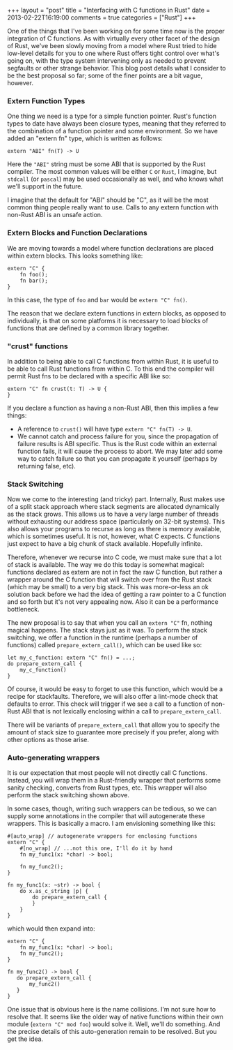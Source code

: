 +++
layout = "post"
title = "Interfacing with C functions in Rust"
date = 2013-02-22T16:19:00
comments = true
categories = ["Rust"]
+++

One of the things that I've been working on for some time now is the
proper integration of C functions.  As with virtually every other
facet of the design of Rust, we've been slowly moving from a model
where Rust tried to hide low-level details for you to one where Rust
offers tight control over what's going on, with the type system
intervening only as needed to prevent segfaults or other strange
behavior.  This blog post details what I consider to be the best
proposal so far; some of the finer points are a bit vague, however.

### Extern Function Types

One thing we need is a type for a simple function pointer.  Rust's
function types to date have always been closure types, meaning that
they referred to the combination of a function pointer and some
environment.  So we have added an "extern fn" type, which is written
as follows:

    extern "ABI" fn(T) -> U
    
Here the `"ABI"` string must be some ABI that is supported by the Rust
compiler.  The most common values will be either `C` or `Rust`, I
imagine, but `stdcall` (or `pascal`) may be used occasionally as well,
and who knows what we'll support in the future.

I imagine that the default for "ABI" should be "C", as it will be the
most common thing people really want to use. Calls to any extern
function with non-Rust ABI is an unsafe action.

### Extern Blocks and Function Declarations

We are moving towards a model where function declarations are placed 
within extern blocks.  This looks something like:

    extern "C" {
        fn foo();
        fn bar();
    }

In this case, the type of `foo` and `bar` would be `extern "C" fn()`.

The reason that we declare extern functions in extern blocks, as
opposed to individually, is that on some platforms it is necessary to
load blocks of functions that are defined by a common library
together.

### "crust" functions

In addition to being able to call C functions from within Rust, it is
useful to be able to call Rust functions from within C.  To this end
the compiler will permit Rust fns to be declared with a specific ABI
like so:

    extern "C" fn crust(t: T) -> U {
    }
    
If you declare a function as having a non-Rust ABI, then this implies
a few things:

- A reference to `crust()` will have type `extern "C" fn(T) -> U`.
- We cannot catch and process failure for you, since the propagation
  of failure results is ABI specific.  Thus is the Rust code within an
  external function fails, it will cause the process to abort.  We may
  later add some way to catch failure so that you can propagate it
  yourself (perhaps by returning false, etc).

### Stack Switching

Now we come to the interesting (and tricky) part.  Internally, Rust
makes use of a split stack approach where stack segments are allocated
dynamically as the stack grows.  This allows us to have a very large
number of threads without exhausting our address space (particularly
on 32-bit systems).  This also allows your programs to recurse as long
as there is memory available, which is sometimes useful.  It is not,
however, what C expects.  C functions just expect to have a big chunk
of stack available.  Hopefully infinite.

Therefore, whenever we recurse into C code, we must make sure that a
lot of stack is available.  The way we do this today is somewhat
magical: functions declared as extern are not in fact the raw C
function, but rather a wrapper around the C function that will switch
over from the Rust stack (which may be small) to a very big stack.
This was more-or-less an ok solution back before we had the idea of
getting a raw pointer to a C function and so forth but it's not very
appealing now.  Also it can be a performance bottleneck.

The new proposal is to say that when you call an `extern "C"` fn,
nothing magical happens.  The stack stays just as it was.  To perform
the stack switching, we offer a function in the runtime (perhaps a
number of functions) called `prepare_extern_call()`, which can be
used like so:

    let my_c_function: extern "C" fn() = ...;
    do prepare_extern_call {
        my_c_function()
    }

Of course, it would be easy to forget to use this function, which
would be a recipe for stackfaults.  Therefore, we will also offer a
lint-mode check that defaults to error.  This check will trigger if we
see a call to a function of non-Rust ABI that is not lexically
enclosing within a call to `prepare_extern_call`.

There will be variants of `prepare_extern_call` that allow you to
specify the amount of stack size to guarantee more precisely if you
prefer, along with other options as those arise.

### Auto-generating wrappers

It is our expectation that most people will not directly call C
functions.  Instead, you will wrap them in a Rust-friendly wrapper
that performs some sanity checking, converts from Rust types, etc.
This wrapper will also perform the stack switching shown above.

In some cases, though, writing such wrappers can be tedious, so we can
supply some annotations in the compiler that will autogenerate these
wrappers.  This is basically a macro.  I am envisioning something like
this:

    #[auto_wrap] // autogenerate wrappers for enclosing functions
    extern "C" {
        #[no_wrap] // ...not this one, I'll do it by hand
        fn my_func1(x: *char) -> bool;
        
        fn my_func2();
    }
    
    fn my_func1(x: ~str) -> bool {
        do x.as_c_string |p| {
            do prepare_extern_call {
            }
        }
    }
 
which would then expand into:

    extern "C" {
        fn my_func1(x: *char) -> bool;
        fn my_func2();
    }
    
    fn my_func2() -> bool {
       do prepare_extern_call {
           my_func2()
       }
    }

One issue that is obvious here is the name collisions.  I'm not sure
how to resolve that.  It seems like the older way of native functions
within their own module (`extern "C" mod foo`) would solve it.  Well,
we'll do something.  And the precise details of this auto-generation
remain to be resolved.  But you get the idea.
